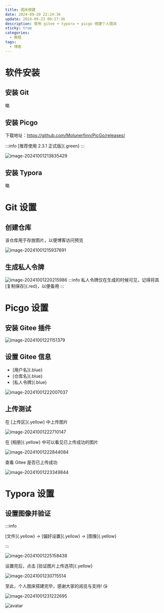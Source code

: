 ```yaml
---
title: 图床搭建
date: 2024-09-20 22:24:36
update: 2024-09-23 00:27:36
description: 使用 gitee + typora + picgo 搭建个人图床
sticky: true
categories: 
  - 教程
tags: 
  - 博客
---
```


# 软件安装
## 安装 Git
略
## 安装 Picgo
下载地址：https://github.com/Molunerfinn/PicGo/releases/

:::info
[推荐使用 2.3.1 正式版]{.green}
:::

![image-20241001213835429](https://raw.githubusercontent.com/slx-world/blog-images/master/image-20241001213835429.png)

## 安装 Typora

略

# Git 设置
## 创建仓库
该仓库用于存放图片，以便博客访问预览

![image-20241001215937691](https://raw.githubusercontent.com/slx-world/blog-images/master/image-20241001215937691.png)

## 生成私人令牌

![image-20241001220215986](https://raw.githubusercontent.com/slx-world/blog-images/master/image-20241001220215986.png)
:::info
私人令牌仅在生成的时候可见，记得将其[复制保存]{.red}，以便备用
:::

# Picgo 设置

## 安装 Gitee 插件

![image-20241001221151379](https://raw.githubusercontent.com/slx-world/blog-images/master/image-20241001221151379.png)

## 设置 Gitee 信息

- [用户名]{.blue}
- [仓库名]{.blue}
- [私人令牌]{.blue}

![image-20241001222007037](https://raw.githubusercontent.com/slx-world/blog-images/master/image-20241001222007037.png)

## 上传测试

在 [上传区]{.yellow} 中上传图片

![image-20241001222710147](https://raw.githubusercontent.com/slx-world/blog-images/master/image-20241001222710147.png)

在 [相册]{.yellow} 中可以看见已上传成功的图片

![image-20241001222844084](https://raw.githubusercontent.com/slx-world/blog-images/master/image-20241001222844084.png)

查看 Gitee 是否已上传成功

![image-20241001223349844](https://raw.githubusercontent.com/slx-world/blog-images/master/image-20241001223349844.png)

# Typora 设置

## 设置图像并验证

:::info

[文件]{.yellow} -> [偏好设置]{.yellow} -> [图像]{.yellow}

:::

![image-20241001225158438](https://raw.githubusercontent.com/slx-world/blog-images/master/image-20241001225158438.png)

设置完后，点击 [验证图片上传选项]{.yellow}

![image-20241001230715514](https://raw.githubusercontent.com/slx-world/blog-images/master/image-20241001230715514.png)



至此，个人图床搭建完毕，感谢大家的阅览与支持! :kissing_heart:

![image-20241001231222695](https://raw.githubusercontent.com/slx-world/blog-images/master/image-20241001231222695.png)



![avatar](https://raw.githubusercontent.com/slx-world/blog-images/master/avatar.jpg)
